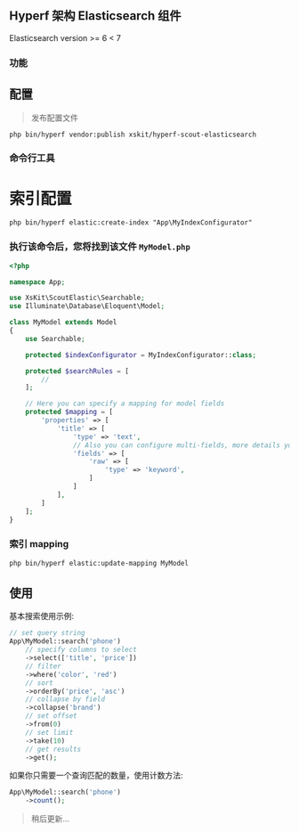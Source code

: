 ## Hyperf 架构 Elasticsearch 组件

Elasticsearch version >= 6 < 7


### 功能

## 配置
> 发布配置文件
```shell
php bin/hyperf vendor:publish xskit/hyperf-scout-elasticsearch
```

### 命令行工具

# 索引配置
```shell
php bin/hyperf elastic:create-index "App\MyIndexConfigurator"
```

### 执行该命令后，您将找到该文件 `MyModel.php` 
```php
<?php

namespace App;

use XsKit\ScoutElastic\Searchable;
use Illuminate\Database\Eloquent\Model;

class MyModel extends Model
{
    use Searchable;

    protected $indexConfigurator = MyIndexConfigurator::class;

    protected $searchRules = [
        //
    ];

    // Here you can specify a mapping for model fields
    protected $mapping = [
        'properties' => [
            'title' => [
                'type' => 'text',
                // Also you can configure multi-fields, more details you can find here https://www.elastic.co/guide/en/elasticsearch/reference/current/multi-fields.html
                'fields' => [
                    'raw' => [
                        'type' => 'keyword',
                    ]
                ]
            ],
        ]
    ];
}

```


### 索引 mapping
```sh
php bin/hyperf elastic:update-mapping MyModel
```

## 使用
基本搜索使用示例:
```php
// set query string
App\MyModel::search('phone')
    // specify columns to select
    ->select(['title', 'price'])
    // filter 
    ->where('color', 'red')
    // sort
    ->orderBy('price', 'asc')
    // collapse by field
    ->collapse('brand')
    // set offset
    ->from(0)
    // set limit
    ->take(10)
    // get results
    ->get();
```
如果你只需要一个查询匹配的数量，使用计数方法:
```php
App\MyModel::search('phone') 
    ->count();
```

> 稍后更新...